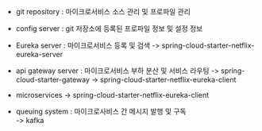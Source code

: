 - git repository : 마이크로서비스 소스 관리 및 프로파일 관리

- config server : git 저장소에 등록된 프로파일 정보 및 설정 정보

- Eureka server : 마이크로서비스 등록 및 검색
    -> spring-cloud-starter-netflix-eureka-server

- api gateway server : 마이크로서비스 부하 분산 및 서비스 라우팅
    -> spring-cloud-starter-gateway
    -> spring-cloud-starter-netflix-eureka-client

- microservices 
    -> spring-cloud-starter-netflix-eureka-client

- queuing system : 마이크로사비스 간 메시지 발행 및 구독    
    -> kafka
